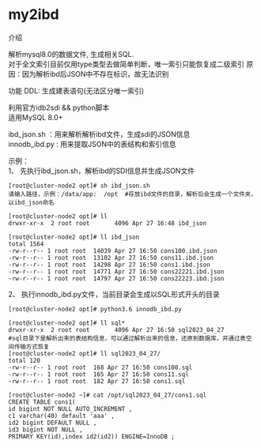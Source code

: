# my2ibd

介绍

解析mysql8.0的数据文件, 生成相关SQL.\
对于全文索引目前仅用type类型去做简单判断，唯一索引只能恢复成二级索引
原因：因为解析ibd后JSON中不存在标识，故无法识别

功能
DDL: 生成建表语句(无法区分唯一索引)

利用官方idb2sdi && python脚本 \
适用MySQL 8.0+

ibd_json.sh ：用来解析解析ibd文件，生成sdi的JSON信息  \
innodb_ibd.py : 用来提取JSON中的表结构和索引信息

示例： \
1、
先执行ibd_json.sh，解析ibd的SDI信息并生成JSON文件

```shell
[root@cluster-node2 opt]# sh ibd_json.sh
请输入路径，示例：/data/app:  /opt  #存放ibd文件的目录，解析后会生成一个文件夹，以ibd_json命名

[root@cluster-node2 opt]# ll
drwxr-xr-x  2 root root       4096 Apr 27 16:48 ibd_json

[root@cluster-node2 opt]# ll ibd_json
total 1564
-rw-r--r-- 1 root root  14039 Apr 27 16:50 cons100.ibd.json
-rw-r--r-- 1 root root  13102 Apr 27 16:50 cons11.ibd.json
-rw-r--r-- 1 root root  14298 Apr 27 16:50 cons1.ibd.json
-rw-r--r-- 1 root root  14771 Apr 27 16:50 cons22221.ibd.json
-rw-r--r-- 1 root root  14797 Apr 27 16:50 cons22223.ibd.json
```

2、
执行innodb_ibd.py文件，当前目录会生成以SQL形式开头的目录

```shell
[root@cluster-node2 opt]# python3.6 innodb_ibd.py

[root@cluster-node2 opt]# ll sql*
drwxr-xr-x  2 root root       4096 Apr 27 16:50 sql2023_04_27
#sql目录下是解析出来的表结构信息，可以通过解析出来的信息，还原到数据库，并通过表空间传输方式恢复
[root@cluster-node2 opt]# ll sql2023_04_27/
total 120
-rw-r--r-- 1 root root  168 Apr 27 16:50 cons100.sql
-rw-r--r-- 1 root root  165 Apr 27 16:50 cons11.sql
-rw-r--r-- 1 root root  182 Apr 27 16:50 cons1.sql

[root@cluster-node2 ~]# cat /opt/sql2023_04_27/cons1.sql
CREATE TABLE cons1(
id bigint NOT NULL AUTO_INCREMENT ,
c1 varchar(40) default 'aaa' ,
id2 bigint DEFAULT NULL ,
id3 bigint NOT NULL ,
PRIMARY KEY(id),index id2(id2)) ENGINE=InnoDB ;
```

